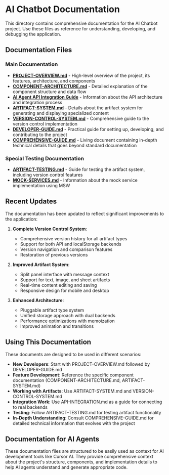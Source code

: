 # AI Chatbot Documentation

This directory contains comprehensive documentation for the AI Chatbot project. Use these files as reference for understanding, developing, and debugging the application.

## Documentation Files

### Main Documentation

- **[PROJECT-OVERVIEW.md](./PROJECT-OVERVIEW.md)** - High-level overview of the project, its features, architecture, and components
- **[COMPONENT-ARCHITECTURE.md](./COMPONENT-ARCHITECTURE.md)** - Detailed explanation of the component structure and data flow
- **[AI Agent API Integration Guide](./API-INTEGRATION.md)** - Information about the API architecture and integration process
- **[ARTIFACT-SYSTEM.md](./ARTIFACT-SYSTEM.md)** - Details about the artifact system for generating and displaying specialized content
- **[VERSION-CONTROL-SYSTEM.md](./VERSION-CONTROL-SYSTEM.md)** - Comprehensive guide to the version control implementation
- **[DEVELOPER-GUIDE.md](./DEVELOPER-GUIDE.md)** - Practical guide for setting up, developing, and contributing to the project
- **[COMPREHENSIVE-GUIDE.md](./COMPREHENSIVE-GUIDE.md)** - Living document containing in-depth technical details that goes beyond standard documentation

### Special Testing Documentation

- **[ARTIFACT-TESTING.md](./ARTIFACT-TESTING.md)** - Guide for testing the artifact system, including version control features
- **[MOCK-SERVICES.md](./README-MSW.md)** - Information about the mock service implementation using MSW

## Recent Updates

The documentation has been updated to reflect significant improvements to the application:

1. **Complete Version Control System**:
   - Comprehensive version history for all artifact types
   - Support for both API and localStorage backends
   - Version navigation and comparison features
   - Restoration of previous versions

2. **Improved Artifact System**:
   - Split panel interface with message context
   - Support for text, image, and sheet artifacts
   - Real-time content editing and saving
   - Responsive design for mobile and desktop

3. **Enhanced Architecture**:
   - Pluggable artifact type system
   - Unified storage approach with dual backends
   - Performance optimizations with memoization
   - Improved animation and transitions

## Using This Documentation

These documents are designed to be used in different scenarios:

- **New Developers**: Start with PROJECT-OVERVIEW.md followed by DEVELOPER-GUIDE.md
- **Feature Development**: Reference the specific component documentation (COMPONENT-ARCHITECTURE.md, ARTIFACT-SYSTEM.md)
- **Working with Artifacts**: Use ARTIFACT-SYSTEM.md and VERSION-CONTROL-SYSTEM.md
- **Integration Work**: Use API-INTEGRATION.md as a guide for connecting to real backends
- **Testing**: Follow ARTIFACT-TESTING.md for testing artifact functionality
- **In-Depth Understanding**: Consult COMPREHENSIVE-GUIDE.md for detailed technical information that evolves with the project

## Documentation for AI Agents

These documentation files are structured to be easily used as context for AI development tools like Cursor AI. They provide comprehensive context about the project's structure, components, and implementation details to help AI agents understand and generate appropriate code. 